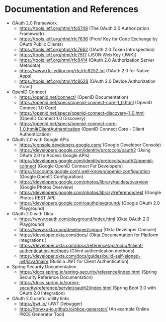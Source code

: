 # Documentation and References

* OAuth 2.0 Framework
  * https://tools.ietf.org/html/rfc6749 (The OAuth 2.0 Authorization Framework)
  * https://tools.ietf.org/html/rfc7636 (Proof Key for Code Exchange by OAuth Public Clients)
  * https://tools.ietf.org/html/rfc7662 (OAuth 2.0 Token Introspection)
  * https://tools.ietf.org/html/rfc7517 (JSON Web Key (JWK))
  * https://tools.ietf.org/html/rfc8414 (OAuth 2.0 Authorization Server Metadata)
  * https://www.rfc-editor.org/rfc/rfc8252.txt (OAuth 2.0 for Native Apps)
  * https://tools.ietf.org/html/rfc8628 (OAuth 2.0 Device Authorization Grant)
* OpenID Connect
  * https://openid.net/connect/ (OpenID Documentation)
  * https://openid.net/specs/openid-connect-core-1_0.html (OpenID Connect 1.0 Core)
  * https://openid.net/specs/openid-connect-discovery-1_0.html (OpenID Connect 1.0 Discovery)
  * https://openid.net/specs/openid-connect-core-1_0.html#ClientAuthentication (OpenID Connect Core - Client Authentication)
* OAuth 2.0 with Google APIs
  * https://console.developers.google.com/ (Google Developer Console)
  * https://developers.google.com/identity/protocols/oauth2 (Using OAuth 2.0 to Access Google APIs)
  * https://developers.google.com/identity/protocols/oauth2/openid-connect (Google OpenID Connect For Developers)  
  * https://accounts.google.com/.well-known/openid-configuration (Google OpenID Configuration)
  * https://developers.google.com/photos/library/guides/overview (Google Photos Overview)
  * https://developers.google.com/photos/library/reference/rest (Google Photos REST API)
  * https://developers.google.com/oauthplayground/ (Google OAuth 2.0 Playground)
* OAuth 2.0 with Okta
  * https://www.oauth.com/playground/index.html (Okta OAuth 2.0 Playground)
  * https://www.okta.com/developer/signup (Okta Developer Console)
  * https://developer.okta.com/docs/ (Okta Documentation for Platform integrations )
  * https://developer.okta.com/docs/reference/api/oidc/#client-authentication-methods (Client authentication methods)
  * https://developer.okta.com/docs/guides/build-self-signed-jwt/java/main/ (Build a JWT for Client Authentication)
* Spring Security Documentation
  * https://docs.spring.io/spring-security/reference/index.html (Spring Security Reference Documentation)
  * https://docs.spring.io/spring-security/reference/servlet/oauth2/index.html (Spring Boot 3.0 with OAuth 2.0 Integration)
* OAuth 2.0 useful utility links
  * https://jwt.io/ (JWT Debugger)
  * https://tonyxu-io.github.io/pkce-generator/ (An example Online PKCE Generator Tool)



